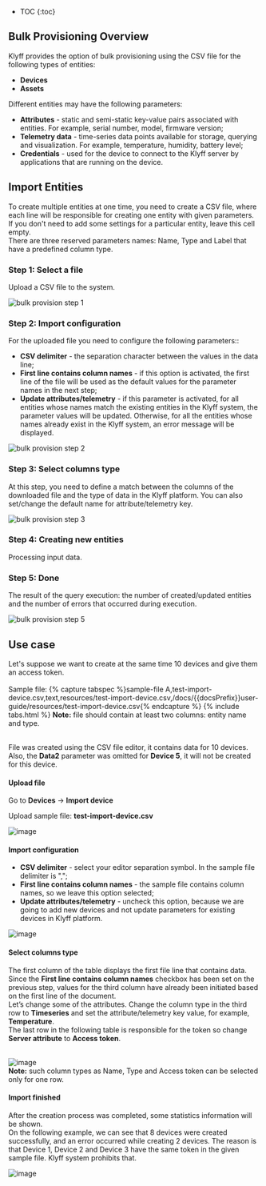 
* TOC
{:toc}

## Bulk Provisioning Overview

Klyff provides the option of bulk provisioning using the CSV file for the following types of entities:

 - **Devices**
 - **Assets**


Different entities may have the following parameters:

 - **Attributes** - static and semi-static key-value pairs associated with entities. For example, serial number, model, firmware version;
 - **Telemetry data** - time-series data points available for storage, querying and visualization. For example, temperature, humidity, battery level;
 - **Credentials** - used for the device to connect to the Klyff server by applications that are running on the device.

## Import Entities

To create multiple entities at one time, you need to create a CSV file, where each line will be responsible for creating one entity with given parameters. <br>
If you don't need to add some settings for a particular entity, leave this cell empty.<br>
There are three reserved parameters names: Name, Type and Label that have a predefined column type.

### Step 1: Select a file

Upload a CSV file to the system.

<img data-gifffer="/images/user-guide/bull-provisioning/bulk-provision-step-1.gif" alt="bulk provision step 1">

### Step 2: Import configuration

For the uploaded file you need to configure the following parameters::

 - **CSV delimiter** - the separation character between the values in the data line;
 - **First line contains column names** - if this option is activated, the first line of the file will be used as the default values for the parameter names in the next step;
 - **Update attributes/telemetry** -  if this parameter is activated, for all entities whose names match the existing entities in the Klyff system, the parameter values will be updated. Otherwise, for all the entities whose names already exist in the Klyff system, an error message will be displayed.

<img data-gifffer="/images/user-guide/bull-provisioning/bulk-provision-step-2.gif" alt="bulk provision step 2">

### Step 3: Select columns type

At this step, you need to define a match between the columns of the downloaded file and the type of data in the Klyff platform. You can also set/change the default name for attribute/telemetry key.

<img data-gifffer="/images/user-guide/bull-provisioning/bulk-provision-step-3.gif" alt="bulk provision step 3">

### Step 4: Creating new entities

Processing input data.

### Step 5: Done

The result of the query execution: the number of created/updated entities and the number of errors that occurred during execution.

<img data-gifffer="/images/user-guide/bull-provisioning/bulk-provision-step-5.gif" alt="bulk provision step 5">


## Use case

Let's suppose we want to create at the same time 10 devices and give them an access token.<br><br>
Sample file:
{% capture tabspec %}sample-file
A,test-import-device.csv,text,resources/test-import-device.csv,/docs/{{docsPrefix}}user-guide/resources/test-import-device.csv{% endcapture %}
{% include tabs.html %}
**Note:** file should contain at least two columns: entity name and type.<br>

<br>File was created using the CSV file editor, it contains data for 10 devices. Also, the **Data2** parameter was omitted for **Device 5**, it will not be created for this device.

####  Upload file

Go to **Devices** -> **Import device**

Upload sample file: **test-import-device.csv**

![image](/images/user-guide/bull-provisioning/import-device-select-file.png)

####  Import configuration

 - **CSV delimiter** - select your editor separation symbol. In the sample file delimiter is ",";
 - **First line contains column names** - the sample file contains column names, so we leave this option selected;
 - **Update attributes/telemetry** - uncheck this option, because we are going to add new devices and not update parameters for existing devices in Klyff platform.

![image](/images/user-guide/bull-provisioning/import-device-config.png)

####  Select columns type

The first column of the table displays the first file line that contains data.<br>
Since the **First line contains column names** checkbox has been set on the previous step, values for the third column have already been initiated based on the first line of the document.<br>
Let’s change some of the attributes. Change the column type in the third row to **Timeseries** and set the attribute/telemetry key value, for example, **Temperature**.<br>
The last row in the following table is responsible for the token so change **Server attribute** to **Access token**. <br><br>

![image](/images/user-guide/bull-provisioning/import-device-column-type.png)<br>
**Note:** such column types as Name, Type and Access token can be selected only for one row.

####  Import finished

After the creation process was completed, some statistics information will be shown.<br>
On the following example, we can see that 8 devices were created successfully, and an error occurred while creating 2 devices. The reason is that Device 1, Device 2 and Device 3 have the same token in the given sample file. Klyff system prohibits that.

![image](/images/user-guide/bull-provisioning/import-device-info-created.png)<br>
